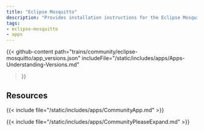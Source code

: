 ```yaml
---
title: "Eclipse Mosquitto"
description: "Provides installation instructions for the Eclipse Mosquitto application in TrueNAS."
tags:
- eclipse-mosquitto
- apps
---
```


{{< github-content 
    path="trains/community/eclipse-mosquitto/app_versions.json"
	includeFile="/static/includes/apps/Apps-Understanding-Versions.md"
>}}

## Resources

{{< include file="/static/includes/apps/CommunityApp.md" >}}

{{< include file="/static/includes/apps/CommunityPleaseExpand.md" >}}

<!--
<div class="docs-sections">

{{< doc-card title="<appname> Deployments" link="/resources/"
descr="How to deploy and configure the <appname> app." >}}

</div>
-->
